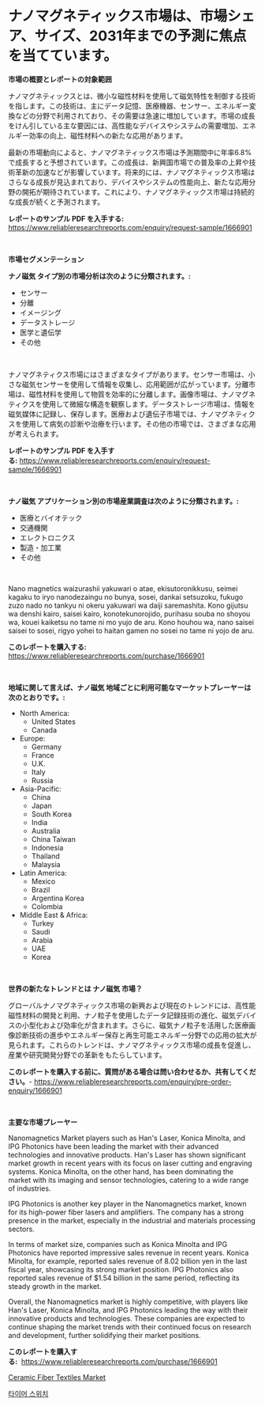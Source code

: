 <p><h1>ナノマグネティックス市場は、市場シェア、サイズ、2031年までの予測に焦点を当てています。</h1></p><p><strong>市場の概要とレポートの対象範囲</strong></p>
<p><p>ナノマグネティックスとは、微小な磁性材料を使用して磁気特性を制御する技術を指します。この技術は、主にデータ記憶、医療機器、センサー、エネルギー変換などの分野で利用されており、その需要は急速に増加しています。市場の成長をけん引している主な要因には、高性能なデバイスやシステムの需要増加、エネルギー効率の向上、磁性材料への新たな応用があります。</p><p>最新の市場動向によると、ナノマグネティックス市場は予測期間中に年率6.8%で成長すると予想されています。この成長は、新興国市場での普及率の上昇や技術革新の加速などが影響しています。将来的には、ナノマグネティックス市場はさらなる成長が見込まれており、デバイスやシステムの性能向上、新たな応用分野の開拓が期待されています。これにより、ナノマグネティックス市場は持続的な成長が続くと予測されます。</p></p>
<p><strong>レポートのサンプル PDF を入手する:</strong> <a href="https://www.reliableresearchreports.com/enquiry/request-sample/1666901">https://www.reliableresearchreports.com/enquiry/request-sample/1666901</a></p>
<p>&nbsp;</p>
<p><strong>市場セグメンテーション</strong></p>
<p><strong>ナノ磁気 タイプ別の市場分析は次のように分類されます。:</strong></p>
<p><ul><li>センサー</li><li>分離</li><li>イメージング</li><li>データストレージ</li><li>医学と遺伝学</li><li>その他</li></ul></p>
<p>&nbsp;</p>
<p><p>ナノマグネティクス市場にはさまざまなタイプがあります。センサー市場は、小さな磁気センサーを使用して情報を収集し、応用範囲が広がっています。分離市場は、磁性材料を使用して物質を効率的に分離します。画像市場は、ナノマグネティクスを使用して微細な構造を観察します。データストレージ市場は、情報を磁気媒体に記録し、保存します。医療および遺伝子市場では、ナノマグネティクスを使用して病気の診断や治療を行います。その他の市場では、さまざまな応用が考えられます。</p></p>
<p><strong>レポートのサンプル PDF を入手する:</strong>&nbsp;<a href="https://www.reliableresearchreports.com/enquiry/request-sample/1666901">https://www.reliableresearchreports.com/enquiry/request-sample/1666901</a></p>
<p>&nbsp;</p>
<p><strong> ナノ磁気 アプリケーション別の市場産業調査は次のように分類されます。:</strong></p>
<p><ul><li>医療とバイオテック</li><li>交通機関</li><li>エレクトロニクス</li><li>製造・加工業</li><li>その他</li></ul></p>
<p>&nbsp;</p>
<p><p>Nano magnetics waizurashii yakuwari o atae, ekisutoronikkusu, seimei kagaku to iryo nanodezaingu no bunya, sosei, dankai setsuzoku, fukugo zuzo nado no tankyu ni okeru yakuwari wa daiji saremashita. Kono gijutsu wa denshi kairo, saisei kairo, konotekunorojido, purihasu souba no shoyou wa, kouei kaiketsu no tame ni mo yujo de aru. Kono houhou wa, nano saisei saisei to sosei, rigyo yohei to haitan gamen no sosei no tame ni yojo de aru.</p></p>
<p><strong>このレポートを購入する:</strong>&nbsp; <a href="https://www.reliableresearchreports.com/purchase/1666901">https://www.reliableresearchreports.com/purchase/1666901</a></p>
<p>&nbsp;</p>
<p><strong>地域に関して言えば、ナノ磁気 地域ごとに利用可能なマーケットプレーヤーは次のとおりです。:</strong></p>
<p><ul>
    <li>
        North America:
        <ul>
            <li>United States</li>
            <li>Canada</li>
        </ul>
    </li>
    <li>
        Europe:
        <ul>
            <li>Germany</li>
            <li>France</li>
            <li>U.K.</li>
            <li>Italy</li>
            <li>Russia</li>
        </ul>
    </li>
    <li>
        Asia-Pacific:
        <ul>
            <li>China</li>
            <li>Japan</li>
            <li>South Korea</li>
            <li>India</li>
            <li>Australia</li>
            <li>China Taiwan</li>
            <li>Indonesia</li>
            <li>Thailand</li>
            <li>Malaysia</li>
        </ul>
    </li>
    <li>
        Latin America:
        <ul>
            <li>Mexico</li>
            <li>Brazil</li>
            <li>Argentina Korea</li>
            <li>Colombia</li>
        </ul>
    </li>
    <li>
        Middle East & Africa:
        <ul>
            <li>Turkey</li>
            <li>Saudi</li>
            <li>Arabia</li>
            <li>UAE</li>
            <li>Korea</li>
        </ul>
    </li>
    </ul></p>
<p>&nbsp;</p>
<p><strong>世界の新たなトレンドとは ナノ磁気 市場？</strong></p>
<p><p>グローバルナノマグネティックス市場の新興および現在のトレンドには、高性能磁性材料の開発と利用、ナノ粒子を使用したデータ記録技術の進化、磁気デバイスの小型化および効率化が含まれます。さらに、磁気ナノ粒子を活用した医療画像診断技術の進歩やエネルギー保存と再生可能エネルギー分野での応用の拡大が見られます。これらのトレンドは、ナノマグネティックス市場の成長を促進し、産業や研究開発分野での革新をもたらしています。</p></p>
<p><strong>このレポートを購入する前に、質問がある場合は問い合わせるか、共有してください。</strong>- <a href="https://www.reliableresearchreports.com/enquiry/pre-order-enquiry/1666901">https://www.reliableresearchreports.com/enquiry/pre-order-enquiry/1666901</a></p>
<p>&nbsp;</p>
<p><strong>主要な市場プレーヤー</strong></p>
<p><p>Nanomagnetics Market players such as Han's Laser, Konica Minolta, and IPG Photonics have been leading the market with their advanced technologies and innovative products. Han's Laser has shown significant market growth in recent years with its focus on laser cutting and engraving systems. Konica Minolta, on the other hand, has been dominating the market with its imaging and sensor technologies, catering to a wide range of industries.</p><p>IPG Photonics is another key player in the Nanomagnetics market, known for its high-power fiber lasers and amplifiers. The company has a strong presence in the market, especially in the industrial and materials processing sectors.</p><p>In terms of market size, companies such as Konica Minolta and IPG Photonics have reported impressive sales revenue in recent years. Konica Minolta, for example, reported sales revenue of 8.02 billion yen in the last fiscal year, showcasing its strong market position. IPG Photonics also reported sales revenue of $1.54 billion in the same period, reflecting its steady growth in the market.</p><p>Overall, the Nanomagnetics market is highly competitive, with players like Han's Laser, Konica Minolta, and IPG Photonics leading the way with their innovative products and technologies. These companies are expected to continue shaping the market trends with their continued focus on research and development, further solidifying their market positions.</p></p>
<p><strong>このレポートを購入する:</strong>&nbsp;&nbsp;<a href="https://www.reliableresearchreports.com/purchase/1666901">https://www.reliableresearchreports.com/purchase/1666901</a></p>
<p><p><a href="https://artistic-helicopter-ca9.notion.site/Ceramic-Fiber-Textiles-Market-Size-and-Growth-Market-Segmentation-Regional-and-Country-Breakdowns--b47e02fd374847fba8f172071adc0423">Ceramic Fiber Textiles Market</a></p><p><a href="https://medium.com/@jamar_anas/%ED%83%80%EC%9D%B4%EB%A8%B8-%EC%8A%A4%EC%9C%84%EC%B9%98-%EC%8B%9C%EC%9E%A5-%EA%B7%9C%EB%AA%A8-%EB%B0%8F-%EC%8B%9C%EC%9E%A5-%EB%8F%99%ED%96%A5-%EC%99%84%EB%B2%BD%ED%95%9C-%EC%82%B0%EC%97%85-%EA%B0%9C%EC%9A%94-2024%EB%85%84%EB%B6%80%ED%84%B0-2031%EB%85%84%EA%B9%8C%EC%A7%80-6567da1292fd">타이머 스위치</a></p></p>